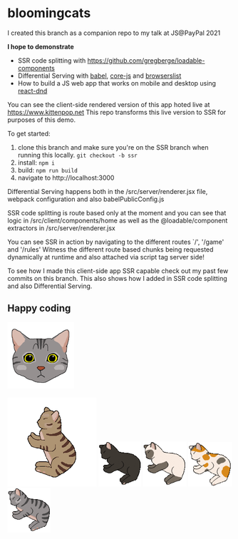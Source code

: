 # bloomingcats

I created this branch as a companion repo to my talk at JS@PayPal 2021

**I hope to demonstrate** 
* SSR code splitting with https://github.com/gregberge/loadable-components
* Differential Serving with [babel](https://github.com/babel/babel), [core-js](https://github.com/zloirock/core-js) and [browserslist](https://github.com/browserslist/browserslist-useragent)
* How to build a JS web app that works on mobile and desktop using [react-dnd](https://github.com/react-dnd/react-dnd)

You can see the client-side rendered version of this app hoted live at https://www.kittenpop.net
This repo transforms this live version to SSR for purposes of this demo.

To get started:
1. clone this branch and make sure you're on the SSR branch when running this locally. `git checkout -b ssr`
2. install: `npm i`
3. build: `npm run build`
4. navigate to http://localhost:3000

Differential Serving happens both in the /src/server/renderer.jsx file, webpack configuration and also babelPublicConfig.js

SSR code splitting is route based only at the moment and you can see that logic in /src/client/components/home as well as the @loadable/component extractors in /src/server/renderer.jsx

You can see SSR in action by navigating to the different routes `/', '/game' and '/rules'
Witness the different route based chunks being requested dynamically at runtime and also attached via script tag server side!

To see how I made this client-side app SSR capable check out my past few commits on this branch. This also shows how I added in SSR code splitting and also Differential Serving.

## Happy coding

<img src='./src/assets/5GreyCat.png' width="150" height="150">

<br>
<br>
<img src='./src/assets/1BrownCatSelected.gif'>
<img src='./src/assets/3BlackCatSelected.gif'>
<img src='./src/assets/7SiameseCatSelected.gif'>
<img src='./src/assets/6CalicoCatSelected.gif'>
<img src='./src/assets/5GreyCatSelected.gif'>
